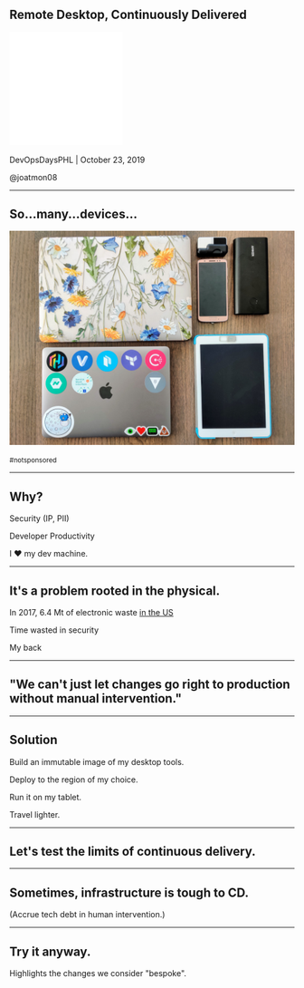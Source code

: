 ## Remote Desktop, Continuously Delivered

<img src="images/HashiCorp_Icon_White.png" alt="White HashiCorp logo"
width="200"/>

DevOpsDaysPHL | October 23, 2019

@joatmon08

---

## So...many...devices...

<img src="images/devices.jpg" alt="A picture of 2 laptops, 1 phone, a tablet,
and a microphone." width="600"/>

<small>#notsponsored</small>

---

## Why?

Security (IP, PII)

Developer Productivity

I ❤️ my dev machine.

---

## It's a problem rooted in the physical.

In 2017, 6.4 Mt of electronic waste [in the US](https://collections.unu.edu/eserv/UNU:6341/Global-E-waste_Monitor_2017__electronic_single_pages_.pdf)

Time wasted in security

My back

---

## "We can't just let changes go right to production without manual intervention."

---

## Solution

Build an immutable image of my desktop tools.

Deploy to the region of my choice.

Run it on my tablet.

Travel lighter.

---

## Let's test the limits of continuous delivery.

---

## Sometimes, infrastructure is tough to CD.

(Accrue tech debt in human intervention.)

---

## Try it anyway.

Highlights the changes we consider "bespoke".